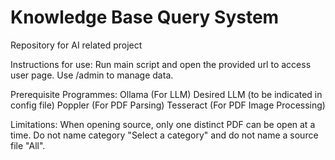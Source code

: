 # Knowledge Base Query System
Repository for AI related project

Instructions for use: Run main script and open the provided url to access user page. Use <url>/admin to manage data.

Prerequisite Programmes:
Ollama (For LLM)
Desired LLM (to be indicated in config file)
Poppler (For PDF Parsing)
Tesseract (For PDF Image Processing)

Limitations:
When opening source, only one distinct PDF can be open at a time.
Do not name category "Select a category" and do not name a source file "All".
